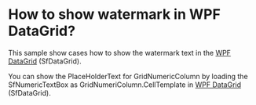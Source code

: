 # How to show watermark in WPF DataGrid?

This sample show cases how to show the watermark text in the [WPF DataGrid](https://www.syncfusion.com/wpf-ui-controls/datagrid) (SfDataGrid).

You can show the PlaceHolderText for GridNumericColumn by loading the SfNumericTextBox as GridNumeriColumn.CellTemplate in [WPF DataGrid](https://www.syncfusion.com/wpf-ui-controls/datagrid) (SfDataGrid).
